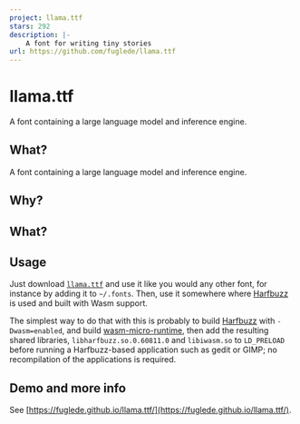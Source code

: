 ```yaml
---
project: llama.ttf
stars: 292
description: |-
    A font for writing tiny stories
url: https://github.com/fuglede/llama.ttf
---
```


# llama.ttf

A font containing a large language model and inference engine.

## What?

A font containing a large language model and inference engine.

## Why?

## What?

## Usage

Just download [`llama.ttf`](https://github.com/fuglede/llama.ttf/raw/master/llamattf/llama.ttf) and use it like you would any other font, for instance by adding it to `~/.fonts`. Then, use it somewhere where [Harfbuzz](https://github.com/harfbuzz/harfbuzz) is used and built with Wasm support.

The simplest way to do that with this is probably to build [Harfbuzz](https://github.com/harfbuzz/harfbuzz/tree/4cfc6d8e173e800df086d7be078da2e8c5cfca19) with `-Dwasm=enabled`, and build [wasm-micro-runtime](https://github.com/bytecodealliance/wasm-micro-runtime/tree/382d52fc05dbb543dfafb969182104d6c4856c63), then add the resulting shared libraries, `libharfbuzz.so.0.60811.0` and `libiwasm.so` to `LD_PRELOAD` before running a Harfbuzz-based application such as gedit or GIMP; no recompilation of the applications is required.

## Demo and more info

See [https://fuglede.github.io/llama.ttf/](https://fuglede.github.io/llama.ttf/).


